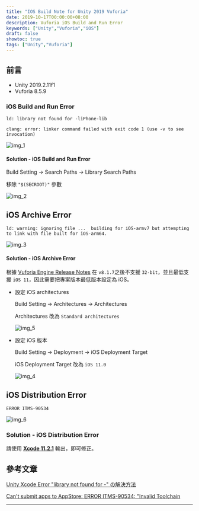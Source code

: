 ```yaml
---
title: "IOS Build Note for Unity 2019 Vuforia"
date: 2019-10-17T00:00:00+08:00
description: Vuforia iOS Build and Run Error
keywords: ["Unity","Vuforia","iOS"]
draft: false
showtoc: true
tags: ["Unity","Vuforia"]
---
```

## 前言

* Unity 2019.2.11f1
* Vuforia 8.5.9

### iOS Build and Run Error

```text
ld: library not found for -liPhone-lib

clang: error: linker command failed with exit code 1 (use -v to see invocation)
```

![img_1](https://i.imgur.com/VfEWoVv.jpg)

#### Solution - iOS Build and Run Error

Build Setting -> Search Paths -> Library Search Paths

移除 `"$(SECROOT)"` 參數

![img_2](https://i.imgur.com/mHa5XkT.jpg)

## iOS Archive Error

```text
ld: warning: ignoring file ...  building for iOS-armv7 but attempting to link with file built for iOS-arm64.
```

![img_3](https://i.imgur.com/7YCtki6.jpg)

#### Solution - iOS Archive Error

根據 [Vuforia Engine Release Notes](https://library.vuforia.com/content/vuforia-library/en/articles/Release_Notes/Vuforia-SDK-Release-Notes.html) 在 `v8.1.7`之後不支援 `32-bit`，並且最低支援 `iOS 11`，因此需要把專案版本最低版本設定為 iOS。

* 設定 iOS architectures

    Build Setting -> Architectures -> Architectures

    Architectures 改為 `Standard architectures`

    ![img_5](https://i.imgur.com/1fcwuH9.jpg)

* 設定 iOS 版本

    Build Setting -> Deployment -> iOS Deployment Target

    iOS Deployment Target 改為 `iOS 11.0`

    ![img_4](https://i.imgur.com/rPGArpU.jpg)

## iOS Distribution Error

```text
ERROR ITMS-90534
```

![img_6](https://i.imgur.com/0KoHlnL.jpg)

### Solution - iOS Distribution Error

請使用 [**Xcode 11.2.1**](https://developer.apple.com/download/) 輸出，即可修正。

## 參考文章

[Unity Xcode Error "library not found for -" の解決方法](https://qiita.com/Narinii/items/d571ac9a4b2193f19bef)

[Can't submit apps to AppStore: ERROR ITMS-90534: "Invalid Toolchain](https://stackoverflow.com/a/58747930)

______________________________________________________________________
